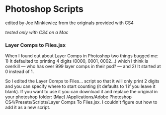 Photoshop Scripts
=================

edited by Joe Minkiewicz from the originals provided with CS4

_tested only with CS4 on a Mac_

### Layer Comps to Files.jsx

When I found out about Layer Comps in Photoshop two things bugged me: 1) It defaulted to printing 4 digits (0000, 0001, 0002...) which I think is overkill — who has over 999 layer comps in their psd? — and 2) It started at 0 instead of 1. 

So I edited the Layer Comps to Files... script so that it will only print 2 digits and you can specify where to start counting (it defaults to 1 if you leave it blank). If you want to use it you can download it and replace the original in your photoshop folder: (Mac) /Applications/Adobe Photoshop CS4/Presets/Scripts/Layer Comps To Files.jsx. I couldn't figure out how to add it as a new script.